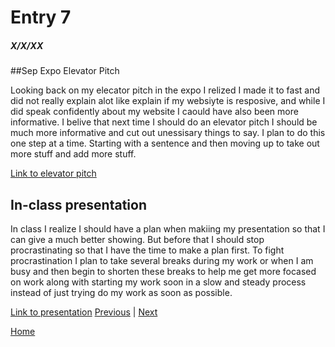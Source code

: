 # Entry 7
##### X/X/XX

##Sep Expo Elevator Pitch

 Looking back on my elecator pitch in the expo I relized I made it to fast and did not really explain alot like explain if my websiyte is resposive, and while I did speak confidently about my website I caould have also been more informative. I belive that next time I should do an elevator pitch I should be much more informative and cut out unessisary things to say. I plan to do this one step at a time. Starting with a sentence and then moving up to take out more stuff and add more stuff.

 [Link to elevator pitch](https://docs.google.com/document/d/1J4dRJ1-QeM2zoVZYkT9dX8T7smRNOr9Fh_c2JM0stNU/edit#heading=h.6o1f62qg6jz9)

 ## In-class presentation

 In class I realize I should have a plan when makiing my presentation so that I can give a much better showing. But before that I should stop procrastinating so that I have the time to make a plan first. To fight procrastination I plan to take several breaks during my work or when I am busy and then begin to shorten these breaks to help me get more focased on work along with starting my work soon in a slow and steady process instead of just trying do my work as soon as possible. 
 
[Link to presentation](https://docs.google.com/presentation/d/1epqQkdjQ9ub_16uFdowYa6ukauMJm0tPs-bMLJAm5uM/edit#slide=id.p)
[Previous](entry06.md) | [Next](entry08.md)

[Home](../README.md)
